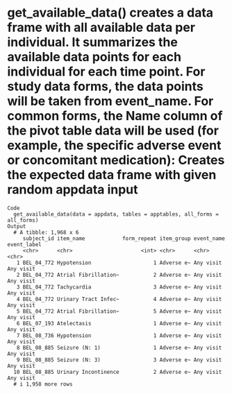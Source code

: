 # get_available_data() creates a data frame with all available data per individual. It summarizes the available data points for each individual for each time point. For study data forms, the data points will be taken from event_name. For common forms, the Name column of the pivot table data will be used (for example, the specific adverse event or concomitant medication): Creates the expected data frame with given random appdata input

    Code
      get_available_data(data = appdata, tables = apptables, all_forms = all_forms)
    Output
      # A tibble: 1,968 x 6
         subject_id item_name            form_repeat item_group event_name event_label
         <chr>      <chr>                      <int> <chr>      <chr>      <chr>      
       1 BEL_04_772 Hypotension                    1 Adverse e~ Any visit  Any visit  
       2 BEL_04_772 Atrial Fibrillation~           2 Adverse e~ Any visit  Any visit  
       3 BEL_04_772 Tachycardia                    3 Adverse e~ Any visit  Any visit  
       4 BEL_04_772 Urinary Tract Infec~           4 Adverse e~ Any visit  Any visit  
       5 BEL_04_772 Atrial Fibrillation~           5 Adverse e~ Any visit  Any visit  
       6 BEL_07_193 Atelectasis                    1 Adverse e~ Any visit  Any visit  
       7 BEL_08_736 Hypotension                    1 Adverse e~ Any visit  Any visit  
       8 BEL_08_885 Seizure (N: 1)                 1 Adverse e~ Any visit  Any visit  
       9 BEL_08_885 Seizure (N: 3)                 3 Adverse e~ Any visit  Any visit  
      10 BEL_08_885 Urinary Incontinence           2 Adverse e~ Any visit  Any visit  
      # i 1,958 more rows

